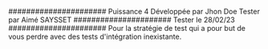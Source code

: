 ######################
Puissance 4
Développée par Jhon Doe
Tester par Aimé SAYSSET
######################
Tester le 28/02/23
######################
Pour la stratégie de test qui a pour but de vous perdre avec des tests d'intégration inexistante.
